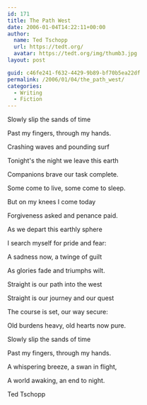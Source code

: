 ```yaml
---
id: 171
title: The Path West
date: 2006-01-04T14:22:11+00:00
author:
  name: Ted Tschopp
  url: https://tedt.org/
  avatar: https://tedt.org/img/thumb3.jpg
layout: post

guid: c46fe241-f632-4429-9b89-bf70b5ea22df
permalink: /2006/01/04/the_path_west/
categories:
  - Writing
  - Fiction
---
```


Slowly slip the sands of time  

Past my fingers, through my hands.  

Crashing waves and pounding surf  

Tonight's the night we leave this earth




Companions brave our task complete.  

Some come to live, some come to sleep.  

But on my knees I come today   

Forgiveness asked and penance paid.




As we depart this earthly sphere  

I search myself for pride and fear:  

A sadness now, a twinge of guilt  

As glories fade and triumphs wilt.




Straight is our path into the west  

Straight is our journey and our quest  

The course is set, our way secure:  

Old burdens heavy, old hearts now pure.




Slowly slip the sands of time  

Past my fingers, through my hands.  

A whispering breeze, a swan in flight,  

A world awaking, an end to night.



Ted Tschopp